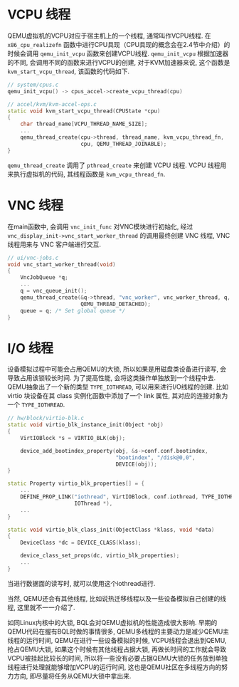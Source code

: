 
# VCPU 线程

QEMU虚拟机的VCPU对应于宿主机上的一个线程, 通常叫作VCPU线程. 在 `x86_cpu_realizefn` 函数中进行CPU具现（CPU具现的概念会在2.4节中介绍）的时候会调用 `qemu_init_vcpu` 函数来创建VCPU线程. `qemu_init_vcpu` 根据加速器的不同, 会调用不同的函数来进行VCPU的创建, 对于KVM加速器来说, 这个函数是 `kvm_start_vcpu_thread`, 该函数的代码如下.

```cpp
// system/cpus.c
qemu_init_vcpu() -> cpus_accel->create_vcpu_thread(cpu)

// accel/kvm/kvm-accel-ops.c
static void kvm_start_vcpu_thread(CPUState *cpu)
{
    char thread_name[VCPU_THREAD_NAME_SIZE];
    ...
    qemu_thread_create(cpu->thread, thread_name, kvm_vcpu_thread_fn,
                       cpu, QEMU_THREAD_JOINABLE);
}
```

`qemu_thread_create` 调用了 `pthread_create` 来创建 VCPU 线程. VCPU 线程用来执行虚拟机的代码, 其线程函数是 `kvm_vcpu_thread_fn`.

# VNC 线程

在main函数中, 会调用 `vnc_init_func` 对VNC模块进行初始化, 经过 `vnc_display_init->vnc_start_worker_thread` 的调用最终创建 VNC 线程, VNC 线程用来与 VNC 客户端进行交互.

```cpp
// ui/vnc-jobs.c
void vnc_start_worker_thread(void)
{
    VncJobQueue *q;
    ...
    q = vnc_queue_init();
    qemu_thread_create(&q->thread, "vnc_worker", vnc_worker_thread, q,
                       QEMU_THREAD_DETACHED);
    queue = q; /* Set global queue */
}
```

# I/O 线程

设备模拟过程中可能会占用QEMU的大锁, 所以如果是用磁盘类设备进行读写, 会导致占用该锁较长时间. 为了提高性能, 会将这类操作单独放到一个线程中去. QEMU抽象出了一个新的类型 `TYPE_IOTHREAD`, 可以用来进行I/O线程的创建. 比如 virtio 块设备在其 class 实例化函数中添加了一个 link 属性, 其对应的连接对象为一个 `TYPE_IOTHREAD`.

```cpp
// hw/block/virtio-blk.c
static void virtio_blk_instance_init(Object *obj)
{
    VirtIOBlock *s = VIRTIO_BLK(obj);

    device_add_bootindex_property(obj, &s->conf.conf.bootindex,
                                  "bootindex", "/disk@0,0",
                                  DEVICE(obj));
}

static Property virtio_blk_properties[] = {
    ...
    DEFINE_PROP_LINK("iothread", VirtIOBlock, conf.iothread, TYPE_IOTHREAD,
                     IOThread *),
    ...
}

static void virtio_blk_class_init(ObjectClass *klass, void *data)
{
    DeviceClass *dc = DEVICE_CLASS(klass);

    device_class_set_props(dc, virtio_blk_properties);
    ...
}
```

当进行数据面的读写时, 就可以使用这个iothread进行.

当然, QEMU还会有其他线程, 比如说热迁移线程以及一些设备模拟自己创建的线程, 这里就不一一介绍了.

如同Linux内核中的大锁, BQL会对QEMU虚拟机的性能造成很大影响. 早期的QEMU代码在握有BQL时做的事情很多, QEMU多线程的主要动力是减少QEMU主线程的运行时间, QEMU在进行一些设备模拟的时候, VCPU线程会退出到QEMU, 抢占QEMU大锁, 如果这个时候有其他线程占据大锁, 再做长时间的工作就会导致VCPU被挂起比较长的时间, 所以将一些没有必要占据QEMU大锁的任务放到单独线程进行处理就能够增加VCPU的运行时间, 这也是QEMU社区在多线程方向的努力方向, 即尽量将任务从QEMU大锁中拿出来.